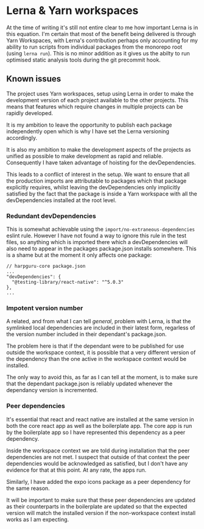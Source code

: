 # Lerna & Yarn workspaces

At the time of writing it's still not entire clear to me how important Lerna is in this equation. I'm certain that most of the benefit being delivered is through Yarn Workspaces, with Lerna's contribution perhaps only accounting for my ability to run scripts from individual packages from the monorepo root (using `lerna run`). This is no minor addition as it gives us the abilty to run optimised static analysis tools during the git precommit hook.

## Known issues

The project uses Yarn workspaces, setup using Lerna in order to make the development version of each project available to the other projects. This means that features which require changes in multiple projects can be rapidly developed.

It is my ambition to leave the opportunity to publish each package independently open which is why I have set the Lerna versioning accordingly.

It is also my ambition to make the development aspects of the projects as unified as possible to make development as rapid and reliable. Consequently I have taken advantage of hoisting for the devDependencies.

This leads to a conflict of interest in the setup. We want to ensure that all the production imports are attributable to packages which that package explicitly requires, whilst leaving the devDependencies only implicitly satisfied by the fact that the package is inside a Yarn workspace with all the devDependencies installed at the root level.

### Redundant devDependencies

This is somewhat achievable using the `import/no-extraneous-dependencies` eslint rule. However I have not found a way to ignore this rule in the test files, so anything which is imported there which a devDependencies will also need to appear in the packages package.json installs somewhere. This is a shame but at the moment it only affects one package:

```
// harpguru-core package.json
...
"devDependencies": {
  "@testing-library/react-native": "^5.0.3"
},
...
```

### Impotent version number

A related, and from what I can tell _general_, problem with Lerna, is that the symlinked local dependencies are included in their latest form, regarless of the version number included in their dependant's package.json.

The problem here is that if the dependant were to be published for use outside the workspace context, it is possible that a very different version of the dependency than the one active in the workspace context would be installed.

The only way to avoid this, as far as I can tell at the moment, is to make sure that the dependant package.json is reliably updated whenever the dependancy version is incremented.

### Peer dependencies

It's essential that react and react native are installed at the same version in both the core react app as well as the boilerplate app. The core app is run by the boilerplate app so I have represented this dependency as a peer dependency.

Inside the workspace context we are told during installation that the peer dependencies are not met. I suspect that outside of that context the peer dependencies would be acknowledged as satisfied, but I don't have any evidence for that at this point. At any rate, the apps run.

Similarly, I have added the expo icons package as a peer dependency for the same reason.

It will be important to make sure that these peer dependencies are updated as their counterparts in the boilerplate are updated so that the expected version will match the installed version if the non-workspace context install works as I am expecting.
